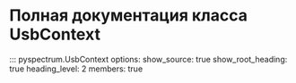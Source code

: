 # Полная документация класса UsbContext

::: pyspectrum.UsbContext
    options:
        show_source: true
        show_root_heading: true
        heading_level: 2
        members: true
